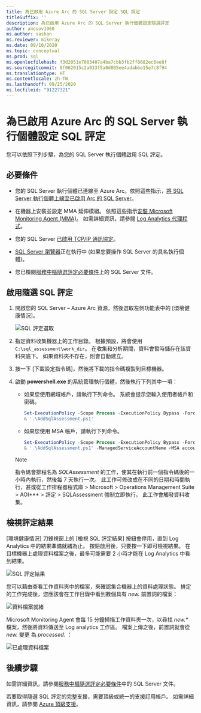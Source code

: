 ```yaml
---
title: 為已啟用 Azure Arc 的 SQL Server 設定 SQL 評定
titleSuffix: ''
description: 為已啟用 Azure Arc 的 SQL Server 執行個體設定隨選評定
author: anosov1960
ms.author: sashan
ms.reviewer: mikeray
ms.date: 09/10/2020
ms.topic: conceptual
ms.prod: sql
ms.openlocfilehash: f3d2051e7003407a4ba7cbb3fb2ff8682ec6ee8f
ms.sourcegitcommit: 8f062015c2a033f5a0d805ee4adabbe15e7c8f94
ms.translationtype: HT
ms.contentlocale: zh-TW
ms.lasthandoff: 09/25/2020
ms.locfileid: "91227321"
---
```

# <a name="configure-on-demand-sql-assessment-for-azure-arc-enabled-sql-server-instance"></a>為已啟用 Azure Arc 的 SQL Server 執行個體設定 SQL 評定

您可以依照下列步驟，為您的 SQL Server 執行個體啟用 SQL 評定。

## <a name="prerequisites"></a>必要條件

* 您的 SQL Server 執行個體已連線至 Azure Arc。依照這些指示，[將 SQL Server 執行個體上線至已啟用 Arc 的 SQL Server](connect.md)。

* 在機器上安裝並設定 MMA 延伸模組。 依照這些指示[安裝 Microsoft Monitoring Agent (MMA)](configure-advanced-data-security.md#install-microsoft-monitoring-agent-mma)。 如需詳細資訊，請參閱 [Log Analytics 代理程式](https://docs.microsoft.com/azure/azure-monitor/platform/log-analytics-agent)。

* 您的 SQL Server [已啟用 TCP/IP 通訊協定](../../database-engine/configure-windows/enable-or-disable-a-server-network-protocol.md)。

* [SQL Server 瀏覽器](../../tools/configuration-manager/sql-server-browser-service.md)正在執行中 (如果您要操作 SQL Server 的具名執行個體)。

* 您已檢閱[服務中樞隨選評定必要條件](https://docs.microsoft.com/services-hub/health/assessment-prereq-docs#on-demand-assessment-prerequisite-documents)上的 SQL Server 文件。

## <a name="enable-on-demand-sql-assessment"></a>啟用隨選 SQL 評定

1. 開啟您的 SQL Server – Azure Arc 資源，然後選取左側功能表中的 [環境健康情況]。

   ![SQL 評定選取](media/assess/sql-assessment-heading-sql-server-arc.png)

1. 指定資料收集機器上的工作目錄。 根據預設，將會使用 `C:\sql_assessment\work_dir`。 在收集和分析期間，資料會暫時儲存在該資料夾底下。 如果資料夾不存在，則會自動建立。

1. 按一下 [下載設定指令碼]，然後將下載的指令碼複製到目標機器。

1. 啟動 __powershell.exe__ 的系統管理執行個體，然後執行下列其中一項： 
   * 如果您使用網域帳戶，請執行下列命令。 系統會提示您輸入使用者帳戶和密碼。 

      ```powershell
      Set-ExecutionPolicy -Scope Process -ExecutionPolicy Bypass -Force
      & '.\AddSqlAssessment.ps1'
      ```

    * 如果您使用 MSA 帳戶，請執行下列命令。

      ```powershell
      Set-ExecutionPolicy -Scope Process -ExecutionPolicy Bypass -Force
      & '.\AddSqlAssessment.ps1' -ManagedServiceAccountName <MSA account name>
      ```

   > [!NOTE]
   > 指令碼會排程名為 *SQLAssessment* 的工作，使其在執行前一個指令碼後的一小時內執行，然後每 7 天執行一次。 此工作可修改成在不同的日期和時間執行，甚或從工作排程器程式庫 > Microsoft > Operations Management Suite > AOI*** > 評定 > SQLAssessment 強制立即執行。 此工作會觸發資料收集。

## <a name="view-the-assessment-results"></a>檢視評定結果

[環境健康情況] 刀鋒視窗上的 [檢視 SQL 評定結果] 按鈕會停用，直到 Log Analytics 中的結果準備就緒為止。 按鈕啟用後，只要按一下即可檢視結果。 在目標機器上處理資料檔案之後，最多可能需要 2 小時才能在 Log Analytics 中看到結果。

![SQL 評定結果](media/assess/sql-assessment-results.png)

您可以藉由查看工作資料夾中的檔案，來確認集合機器上的資料處理狀態。 排定的工作完成後，您應該會在工作目錄中看到數個具有 _new._ 前置詞的檔案：

![資料檔案就緒](media/assess/sql-assessment-data-files-ready.png)

Microsoft Monitoring Agent 會每 15 分鐘掃描工作資料夾一次，以尋找 _new.*_ 檔案，然後將資料傳送至 Log analytics 工作區。 檔案上傳之後，前置詞就會從 _new._ 變更 為 _processed._ ：

![已處理資料檔案](media/assess/sql-assessment-data-files-processed.png)

## <a name="next-steps"></a>後續步驟

如需詳細資訊，請參閱[服務中樞隨選評定必要條件](https://docs.microsoft.com/services-hub/health/assessment-prereq-docs#on-demand-assessment-prerequisite-documents)中的 SQL Server 文件。

若要取得隨選 SQL 評定的完整支援，需要頂級或統一的支援訂用帳戶。 如需詳細資訊，請參閱 [Azure 頂級支援](https://azure.microsoft.com/support/plans/premier)。
